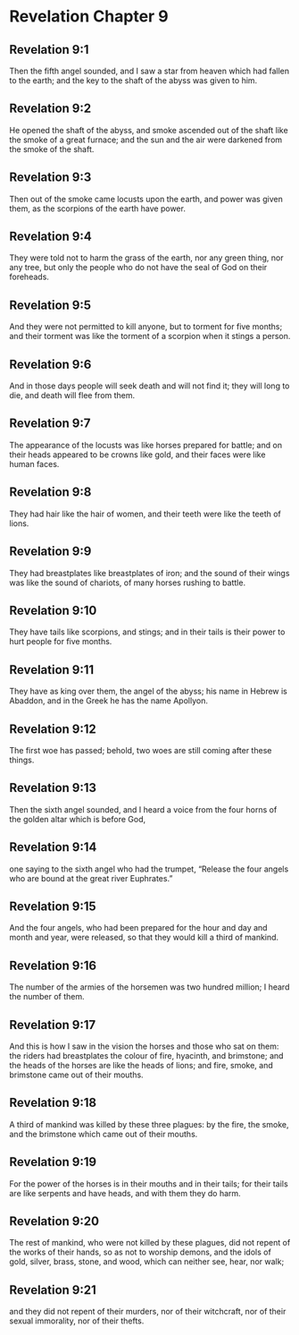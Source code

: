 # Revelation Chapter 9

## Revelation 9:1

Then the fifth angel sounded, and I saw a star from heaven which had fallen to the earth; and the key to the shaft of the abyss was given to him.

## Revelation 9:2

He opened the shaft of the abyss, and smoke ascended out of the shaft like the smoke of a great furnace; and the sun and the air were darkened from the smoke of the shaft.

## Revelation 9:3

Then out of the smoke came locusts upon the earth, and power was given them, as the scorpions of the earth have power.

## Revelation 9:4

They were told not to harm the grass of the earth, nor any green thing, nor any tree, but only the people who do not have the seal of God on their foreheads.

## Revelation 9:5

And they were not permitted to kill anyone, but to torment for five months; and their torment was like the torment of a scorpion when it stings a person.

## Revelation 9:6

And in those days people will seek death and will not find it; they will long to die, and death will flee from them.

## Revelation 9:7

The appearance of the locusts was like horses prepared for battle; and on their heads appeared to be crowns like gold, and their faces were like human faces.

## Revelation 9:8

They had hair like the hair of women, and their teeth were like the teeth of lions.

## Revelation 9:9

They had breastplates like breastplates of iron; and the sound of their wings was like the sound of chariots, of many horses rushing to battle.

## Revelation 9:10

They have tails like scorpions, and stings; and in their tails is their power to hurt people for five months.

## Revelation 9:11

They have as king over them, the angel of the abyss; his name in Hebrew is Abaddon, and in the Greek he has the name Apollyon.

## Revelation 9:12

The first woe has passed; behold, two woes are still coming after these things.

## Revelation 9:13

Then the sixth angel sounded, and I heard a voice from the four horns of the golden altar which is before God,

## Revelation 9:14

one saying to the sixth angel who had the trumpet, “Release the four angels who are bound at the great river Euphrates.”

## Revelation 9:15

And the four angels, who had been prepared for the hour and day and month and year, were released, so that they would kill a third of mankind.

## Revelation 9:16

The number of the armies of the horsemen was two hundred million; I heard the number of them.

## Revelation 9:17

And this is how I saw in the vision the horses and those who sat on them: the riders had breastplates the colour of fire, hyacinth, and brimstone; and the heads of the horses are like the heads of lions; and fire, smoke, and brimstone came out of their mouths.

## Revelation 9:18

A third of mankind was killed by these three plagues: by the fire, the smoke, and the brimstone which came out of their mouths.

## Revelation 9:19

For the power of the horses is in their mouths and in their tails; for their tails are like serpents and have heads, and with them they do harm.

## Revelation 9:20

The rest of mankind, who were not killed by these plagues, did not repent of the works of their hands, so as not to worship demons, and the idols of gold, silver, brass, stone, and wood, which can neither see, hear, nor walk;

## Revelation 9:21

and they did not repent of their murders, nor of their witchcraft, nor of their sexual immorality, nor of their thefts.
